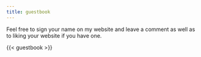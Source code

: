 ```yaml
---
title: guestbook
---
```


Feel free to sign your name on my website and leave a comment as well as to liking your website if you have one.

{{< guestbook >}}
